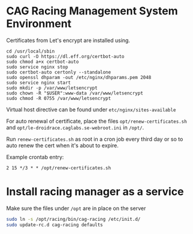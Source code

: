CAG Racing Management System Environment
========================================
Certificates from Let's encrypt are installed using.

```
cd /usr/local/sbin
sudo curl -O https://dl.eff.org/certbot-auto
sudo chmod a+x certbot-auto
sudo service nginx stop
sudo certbot-auto certonly --standalone
sudo openssl dhparam -out /etc/nginx/dhparams.pem 2048
sudo service nginx start
sudo mkdir -p /var/www/letsencrypt
sudo chown -R "$USER":www-data /var/www/letsencrypt
sudo chmod -R 0755 /var/www/letsencrypt
```

Virtual host directive can be found under `etc/nginx/sites-available`

For auto renewal of certificate, place the files `opt/renew-certificates.sh` and `opt/le-droidrace.caglabs.se-webroot.ini`
in `/opt/`.

Run `renew-certificates.sh` as root in a cron job every third day or so to auto renew the cert when it's about to expire.

Example crontab entry:

```
2 15 */3 * * /opt/renew-certificates.sh
``` 

Install racing manager as a service
===================================
Make sure the files under `/opt` are in place on the server

```bash
sudo ln -s /opt/racing/bin/cag-racing /etc/init.d/
sudo update-rc.d cag-racing defaults
```

